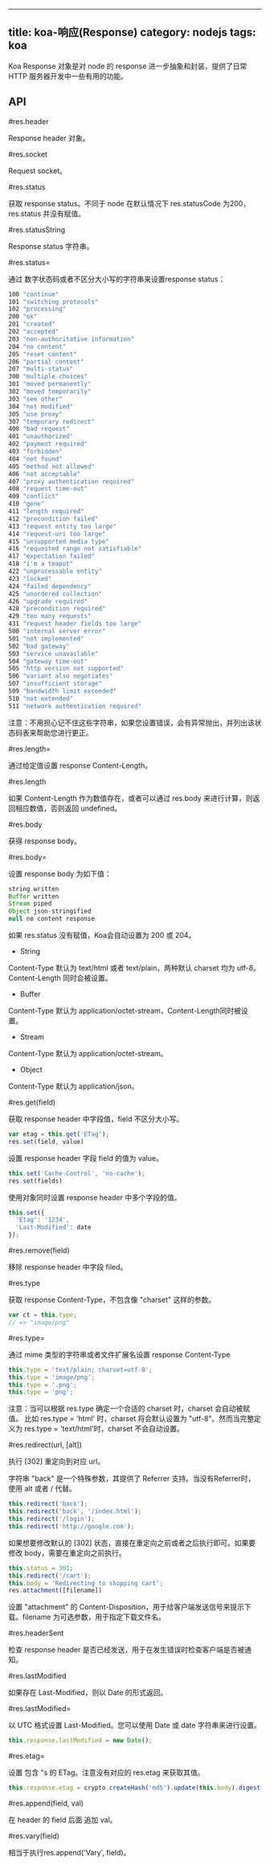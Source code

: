 
---
title:  koa-响应(Response)
category: nodejs
tags: koa
---

Koa Response 对象是对 node 的 response 进一步抽象和封装，提供了日常 HTTP 服务器开发中一些有用的功能。
<!--more-->
API
--
#res.header

Response header 对象。

#res.socket

Request socket。

#res.status

获取 response status。不同于 node 在默认情况下 res.statusCode 为200，res.status 并没有赋值。

#res.statusString

Response status 字符串。

#res.status=

通过 数字状态码或者不区分大小写的字符串来设置response status：
```bash
100 "continue"
101 "switching protocols"
102 "processing"
200 "ok"
201 "created"
202 "accepted"
203 "non-authoritative information"
204 "no content"
205 "reset content"
206 "partial content"
207 "multi-status"
300 "multiple choices"
301 "moved permanently"
302 "moved temporarily"
303 "see other"
304 "not modified"
305 "use proxy"
307 "temporary redirect"
400 "bad request"
401 "unauthorized"
402 "payment required"
403 "forbidden"
404 "not found"
405 "method not allowed"
406 "not acceptable"
407 "proxy authentication required"
408 "request time-out"
409 "conflict"
410 "gone"
411 "length required"
412 "precondition failed"
413 "request entity too large"
414 "request-uri too large"
415 "unsupported media type"
416 "requested range not satisfiable"
417 "expectation failed"
418 "i'm a teapot"
422 "unprocessable entity"
423 "locked"
424 "failed dependency"
425 "unordered collection"
426 "upgrade required"
428 "precondition required"
429 "too many requests"
431 "request header fields too large"
500 "internal server error"
501 "not implemented"
502 "bad gateway"
503 "service unavailable"
504 "gateway time-out"
505 "http version not supported"
506 "variant also negotiates"
507 "insufficient storage"
509 "bandwidth limit exceeded"
510 "not extended"
511 "network authentication required"
```
注意：不用担心记不住这些字符串，如果您设置错误，会有异常抛出，并列出该状态码表来帮助您进行更正。

#res.length=

通过给定值设置 response Content-Length。

#res.length

如果 Content-Length 作为数值存在，或者可以通过 res.body 来进行计算，则返回相应数值，否则返回 undefined。

#res.body

获得 response body。

#res.body=

设置 response body 为如下值：
```js
string written
Buffer written
Stream piped
Object json-stringified
null no content response
```
如果 res.status 没有赋值，Koa会自动设置为 200 或 204。

 - String



Content-Type 默认为 text/html 或者 text/plain，两种默认 charset 均为 utf-8。 Content-Length 同时会被设置。

- Buffer

Content-Type 默认为 application/octet-stream，Content-Length同时被设置。

- Stream

Content-Type 默认为 application/octet-stream。

- Object

Content-Type 默认为 application/json。

#res.get(field)

获取 response header 中字段值，field 不区分大小写。
```js
var etag = this.get('ETag');
res.set(field, value)
```
设置 response header 字段 field 的值为 value。
```js
this.set('Cache-Control', 'no-cache');
res.set(fields)
```
使用对象同时设置 response header 中多个字段的值。
```js
this.set({
  'Etag': '1234',
  'Last-Modified': date
});
```
#res.remove(field)

移除 response header 中字段 filed。

#res.type

获取 response Content-Type，不包含像 "charset" 这样的参数。
```js
var ct = this.type;
// => "image/png"
```
#res.type=

通过 mime 类型的字符串或者文件扩展名设置 response Content-Type
```js
this.type = 'text/plain; charset=utf-8';
this.type = 'image/png';
this.type = '.png';
this.type = 'png';
```
注意：当可以根据 res.type 确定一个合适的 charset 时，charset 会自动被赋值。 比如 res.type = 'html' 时，charset 将会默认设置为 "utf-8"。然而当完整定义为 res.type = 'text/html'时，charset 不会自动设置。

#res.redirect(url, [alt])

执行 [302] 重定向到对应 url。

字符串 "back" 是一个特殊参数，其提供了 Referrer 支持。当没有Referrer时，使用 alt 或者 / 代替。
```js
this.redirect('back');
this.redirect('back', '/index.html');
this.redirect('/login');
this.redirect('http://google.com');
```
如果想要修改默认的 [302] 状态，直接在重定向之前或者之后执行即可。如果要修改 body，需要在重定向之前执行。
```js
this.status = 301;
this.redirect('/cart');
this.body = 'Redirecting to shopping cart';
res.attachment([filename])
```
设置 "attachment" 的 Content-Disposition，用于给客户端发送信号来提示下载。filename 为可选参数，用于指定下载文件名。

#res.headerSent

检查 response header 是否已经发送，用于在发生错误时检查客户端是否被通知。

#res.lastModified

如果存在 Last-Modified，则以 Date 的形式返回。

#res.lastModified=

以 UTC 格式设置 Last-Modified。您可以使用 Date 或 date 字符串来进行设置。
```js
this.response.lastModified = new Date();
```
#res.etag=

设置 包含 "s 的 ETag。注意没有对应的 res.etag 来获取其值。
```js
this.response.etag = crypto.createHash('md5').update(this.body).digest('hex');
```
#res.append(field, val)

在 header 的 field 后面 追加 val。

#res.vary(field)

相当于执行res.append('Vary', field)。